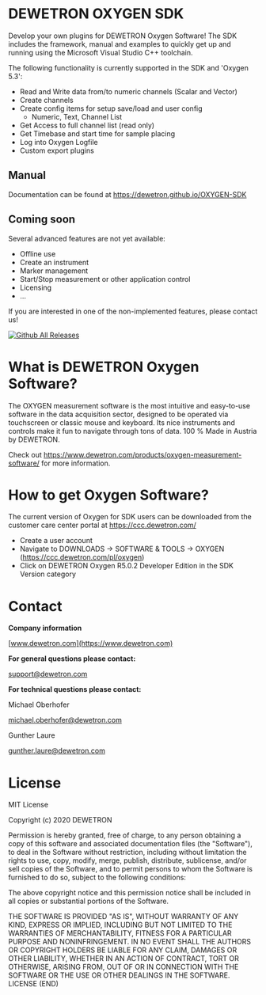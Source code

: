 # DEWETRON OXYGEN SDK
Develop your own plugins for DEWETRON Oxygen Software! The SDK includes the framework, manual and examples to quickly get up and running using the Microsoft Visual Studio C++ toolchain.

The following functionality is currently supported in the SDK and 'Oxygen 5.3':
- Read and Write data from/to numeric channels (Scalar and Vector)
- Create channels
- Create config items for setup save/load and user config 
  * Numeric, Text, Channel List
- Get Access to full channel list (read only)
- Get Timebase and start time for sample placing
- Log into Oxygen Logfile
- Custom export plugins

## Manual
Documentation can be found at https://dewetron.github.io/OXYGEN-SDK

## Coming soon
Several advanced features are not yet available:
- Offline use
- Create an instrument
- Marker management
- Start/Stop measurement or other application control
- Licensing
- ...

If you are interested in one of the non-implemented features, please contact us!


[![Github All Releases](https://img.shields.io/github/downloads/DEWETRON/OXYGEN-SDK/total)]()


# What is DEWETRON Oxygen Software?
The OXYGEN measurement software is the most intuitive and easy-to-use software in the data acquisition sector, designed to be operated via touchscreen or classic mouse and keyboard. Its nice instruments and controls make it fun to navigate through tons of data. 100 % Made in Austria by DEWETRON.

Check out https://www.dewetron.com/products/oxygen-measurement-software/ for more information.


# How to get Oxygen Software?
The current version of Oxygen for SDK users can be downloaded from the customer care center portal at https://ccc.dewetron.com/

- Create a user account
- Navigate to DOWNLOADS -> SOFTWARE & TOOLS -> OXYGEN
(https://ccc.dewetron.com/pl/oxygen)
- Click on DEWETRON Oxygen R5.0.2 Developer Edition in the SDK Version category


# Contact

**Company information**

[www.dewetron.com](https://www.dewetron.com)

**For general questions please contact:**

support@dewetron.com


**For technical questions please contact:**

Michael Oberhofer 

michael.oberhofer@dewetron.com

Gunther Laure

gunther.laure@dewetron.com



# License
MIT License

Copyright (c) 2020 DEWETRON

Permission is hereby granted, free of charge, to any person obtaining a copy
of this software and associated documentation files (the "Software"), to deal
in the Software without restriction, including without limitation the rights
to use, copy, modify, merge, publish, distribute, sublicense, and/or sell
copies of the Software, and to permit persons to whom the Software is
furnished to do so, subject to the following conditions:

The above copyright notice and this permission notice shall be included in all
copies or substantial portions of the Software.

THE SOFTWARE IS PROVIDED "AS IS", WITHOUT WARRANTY OF ANY KIND, EXPRESS OR
IMPLIED, INCLUDING BUT NOT LIMITED TO THE WARRANTIES OF MERCHANTABILITY,
FITNESS FOR A PARTICULAR PURPOSE AND NONINFRINGEMENT. IN NO EVENT SHALL THE
AUTHORS OR COPYRIGHT HOLDERS BE LIABLE FOR ANY CLAIM, DAMAGES OR OTHER
LIABILITY, WHETHER IN AN ACTION OF CONTRACT, TORT OR OTHERWISE, ARISING FROM,
OUT OF OR IN CONNECTION WITH THE SOFTWARE OR THE USE OR OTHER DEALINGS IN THE
SOFTWARE.
LICENSE (END)
